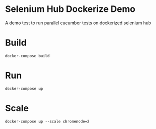 # Selenium Hub Dockerize Demo
A demo test to run parallel cucumber tests on dockerized selenium hub

# Build
```
docker-compose build
```

# Run
```
docker-compose up
```

# Scale
```
docker-compose up --scale chromenode=2
```

